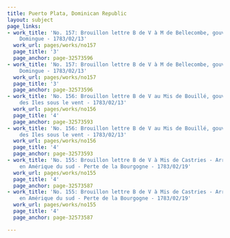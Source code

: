 ```yaml
---
title: Puerto Plata, Dominican Republic
layout: subject
page_links:
- work_title: 'No. 157: Brouillon lettre B de V à M de Bellecombe, gouverneur de St
    Domingue - 1783/02/13'
  work_url: pages/works/no157
  page_title: '3'
  page_anchor: page-32573596
- work_title: 'No. 157: Brouillon lettre B de V à M de Bellecombe, gouverneur de St
    Domingue - 1783/02/13'
  work_url: pages/works/no157
  page_title: '3'
  page_anchor: page-32573596
- work_title: 'No. 156: Brouillon lettre B de V au Mis de Bouillé, gouverneur général
    des Iles sous le vent - 1783/02/13'
  work_url: pages/works/no156
  page_title: '4'
  page_anchor: page-32573593
- work_title: 'No. 156: Brouillon lettre B de V au Mis de Bouillé, gouverneur général
    des Iles sous le vent - 1783/02/13'
  work_url: pages/works/no156
  page_title: '4'
  page_anchor: page-32573593
- work_title: 'No. 155: Brouillon lettre B de V à Mis de Castries - Arrivée armée
    en Amérique du sud - Perte de la Bourgogne - 1783/02/19'
  work_url: pages/works/no155
  page_title: '4'
  page_anchor: page-32573587
- work_title: 'No. 155: Brouillon lettre B de V à Mis de Castries - Arrivée armée
    en Amérique du sud - Perte de la Bourgogne - 1783/02/19'
  work_url: pages/works/no155
  page_title: '4'
  page_anchor: page-32573587

---
```

